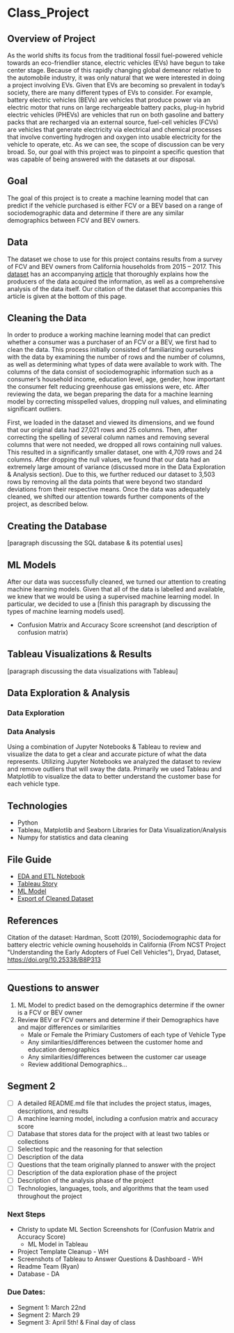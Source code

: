 # Class_Project

## Overview of Project
As the world shifts its focus from the traditional fossil fuel-powered vehicle towards an eco-friendlier stance, electric vehicles (EVs) have begun to take center stage.  Because of this rapidly changing global demeanor relative to the automobile industry, it was only natural that we were interested in doing a project involving EVs.  Given that EVs are becoming so prevalent in today’s society, there are many different types of EVs to consider.  For example, battery electric vehicles (BEVs) are vehicles that produce power via an electric motor that runs on large rechargeable battery packs, plug-in hybrid electric vehicles (PHEVs) are vehicles that run on both gasoline and battery packs that are recharged via an external source, fuel-cell vehicles (FCVs) are vehicles that generate electricity via electrical and chemical processes that involve converting hydrogen and oxygen into usable electricity for the vehicle to operate, etc.  As we can see, the scope of discussion can be very broad.  So, our goal with this project was to pinpoint a specific question that was capable of being answered with the datasets at our disposal.  

## Goal
The goal of this project is to create a machine learning model that can predict if the vehicle purchased is either FCV or a BEV based on a range of sociodemographic data and determine if there are any similar demographics between FCV and BEV owners.


## Data
The dataset we chose to use for this project contains results from a survey of FCV and BEV owners from California households from 2015 – 2017.  This [dataset](https://doi.org/10.25338/B8P313) has an accompanying [article](https://escholarship.org/uc/item/866706mr) that thoroughly explains how the producers of the data acquired the information, as well as a comprehensive analysis of the data itself.   Our citation of the dataset that accompanies this article is given at the bottom of this page.

## Cleaning the Data
In order to produce a working machine learning model that can predict whether a consumer was a purchaser of an FCV or a BEV, we first had to clean the data.  This process initially consisted of familiarizing ourselves with the data by examining the number of rows and the number of columns, as well as determining what types of data were available to work with.  The columns of the data consist of sociodemographic information such as a consumer’s household income, education level, age, gender, how important the consumer felt reducing greenhouse gas emissions were, etc.  After reviewing the data, we began preparing the data for a machine learning model by correcting misspelled values, dropping null values, and eliminating significant outliers.

First, we loaded in the dataset and viewed its dimensions, and we found that our original data had 27,021 rows and 25 columns.  Then, after correcting the spelling of several column names and removing several columns that were not needed, we dropped all rows containing null values.  This resulted in a significantly smaller dataset, one with 4,709 rows and 24 columns.  After dropping the null values, we found that our data had an extremely large amount of variance (discussed more in the Data Exploration & Analysis section).  Due to this, we further reduced our dataset to 3,503 rows by removing all the data points that were beyond two standard deviations from their respective means.  Once the data was adequately cleaned, we shifted our attention towards further components of the project, as described below.


## Creating the Database
[paragraph discussing the SQL database & its potential uses]

## ML Models
After our data was successfully cleaned, we turned our attention to creating machine learning models.  Given that all of the data is labelled and available, we knew that we would be using a supervised machine learning model.  In particular, we decided to use a [finish this paragraph by discussing the types of machine learning models used].  

- Confusion Matrix and Accuracy Score screenshot (and description of confusion matrix)

## Tableau Visualizations & Results
[paragraph discussing the data visualizations with Tableau]

## Data Exploration & Analysis
### Data Exploration
### Data Analysis
Using a combination of Jupyter Notebooks & Tableau to review and visualize the data to get a clear and accurate picture of what the data represents. Utilizing Jupyter Notebooks we analyzed the dataset to review and remove outliers that will sway the data.  Primarily we used Tableau and Matplotlib to visualize the data to better understand the customer base for each vehicle type.  

## Technologies
- Python
- Tableau, Matplotlib and Seaborn Libraries for Data Visualization/Analysis
- Numpy for statistics and data cleaning


## File Guide 
- [EDA and ETL Notebook](https://github.com/whartzler/Class_Project/blob/main/Project_Template.ipynb)
- [Tableau Story](https://public.tableau.com/app/profile/warren.hartzler5043/viz/ClassProject_16797804258450/Story1?publish=yes)
- [ML Model](https://github.com/whartzler/Class_Project/blob/main/ML_Models/ML_Project.ipynb)
- [Export of Cleaned Dataset](https://github.com/whartzler/Class_Project/tree/main/Exports)

## References
Citation of the dataset: 
Hardman, Scott (2019), Sociodemographic data for battery electric vehicle owning households in California (From NCST Project "Understanding the Early Adopters of Fuel Cell Vehicles"), Dryad, Dataset, https://doi.org/10.25338/B8P313


<hr>

## Questions to answer
1. ML Model to predict based on the demographics determine if the owner is a FCV or BEV owner
2. Review BEV or FCV owners and determine if their Demographics have and major differences or similarities
    - Male or Female the Primiary Customers of each type of Vehicle Type
    - Any similarities/differences between the customer home and education demographics
    - Any similarities/differences between the customer car useage   
    - Review additional Demographics... 

## Segment 2
- [ ] A detailed README.md file that includes the project status, images, descriptions, and results
- [ ] A machine learning model, including a confusion matrix and accuracy score 
- [ ] Database that stores data for the project with at least two tables or collections
- [ ] Selected topic and the reasoning for that selection
- [ ] Description of the data
- [ ] Questions that the team originally planned to answer with the project
- [ ] Description of the data exploration phase of the project
- [ ] Description of the analysis phase of the project
- [ ] Technologies, languages, tools, and algorithms that the team used throughout the project

### Next Steps
- Christy to update ML Section Screenshots for (Confusion Matrix and Accuracy Score)
  - ML Model in Tableau
- Project Template Cleanup - WH
- Screenshots of Tableau to Answer Questions & Dashboard - WH
- Readme Team (Ryan)
- Database - DA



### Due Dates: 
 - Segment 1: March 22nd 
 - Segment 2: March 29
 - Segment 3: April 5th! & Final day of class
